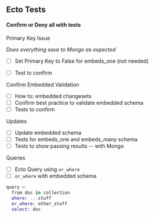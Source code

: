 ## Ecto Tests
#### Confirm or Deny all with tests

Primary Key Issue

*Does everything save to Mongo as expected*

- [ ] Set Primary Key to False for embeds_one (not needed)
- [ ] Test to confirm


Confirm Embedded Validation
- [ ] How to: embedded changesets
- [ ] Confirm best practice to validate embedded schema
- [ ] Tests to confirm

Updates
- [ ] Update embedded schema
- [ ] Tests for embeds_one and embeds_many schema
- [ ] Tests to show passing results -- with Mongo

Queries
- [ ] Ecto Query using `or_where`
- [ ] `or_where` with embedded schema

```elixir
query =
  from doc in collection
  where: ...stuff
  or_where: other_stuff
  select: doc
```
